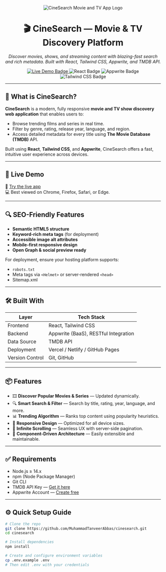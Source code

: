 <div align="center">
  <img src="https://i.postimg.cc/nrhG0xY3/Cine-Search.png" alt="CineSearch Movie and TV App Logo" />
</div>

<h1 align="center">🎬 CineSearch — Movie & TV Discovery Platform</h1>
<p align="center"><em>Discover movies, shows, and streaming content with blazing-fast search and rich metadata. Built with React, Tailwind CSS, Appwrite, and TMDB API.</em></p>

<div align="center">
  <a href="https://cinesearch-movies.vercel.app/" target="_blank">
    <img src="https://img.shields.io/badge/Live-Demo-green?style=for-the-badge" alt="Live Demo Badge" />
  </a>
  <img src="https://img.shields.io/badge/React-61DAFB?logo=react&logoColor=black&style=for-the-badge" alt="React Badge" />
  <img src="https://img.shields.io/badge/Appwrite-F02E65?logo=appwrite&logoColor=white&style=for-the-badge" alt="Appwrite Badge" />
  <img src="https://img.shields.io/badge/Tailwind_CSS-06B6D4?logo=tailwindcss&logoColor=black&style=for-the-badge" alt="Tailwind CSS Badge" />
</div>

---

## 📌 What is CineSearch?

**CineSearch** is a modern, fully responsive **movie and TV show discovery web application** that enables users to:

- Browse trending films and series in real time.
- Filter by genre, rating, release year, language, and region.
- Access detailed metadata for every title using **The Movie Database (TMDB)** API.

Built using **React**, **Tailwind CSS**, and **Appwrite**, CineSearch offers a fast, intuitive user experience across devices.

---

## 🚀 Live Demo

🔗 [Try the live app](https://cinesearch-movies.vercel.app/)  
💻 Best viewed on Chrome, Firefox, Safari, or Edge.

---

## 🔍 SEO-Friendly Features

- **Semantic HTML5 structure**
- **Keyword-rich meta tags** (for deployment)
- **Accessible image alt attributes**
- **Mobile-first responsive design**
- **Open Graph & social preview ready**

For deployment, ensure your hosting platform supports:
- `robots.txt`
- Meta tags via `<Helmet>` or server-rendered `<head>`
- Sitemap.xml

---

## 🛠️ Built With

| Layer           | Tech Stack                           |
| --------------- | ------------------------------------- |
| Frontend        | React, Tailwind CSS                  |
| Backend         | Appwrite (BaaS), RESTful Integration |
| Data Source     | TMDB API                             |
| Deployment      | Vercel / Netlify / GitHub Pages      |
| Version Control | Git, GitHub                          |

---

## 📦 Features

- 🎞️ **Discover Popular Movies & Series** — Updated dynamically.
- 🔍 **Smart Search & Filter** — Search by title, rating, year, language, and more.
- 📊 **Trending Algorithm** — Ranks top content using popularity heuristics.
- 📱 **Responsive Design** — Optimized for all device sizes.
- 🔄 **Infinite Scrolling** — Seamless UX with server-side pagination.
- 🧩 **Component-Driven Architecture** — Easily extensible and maintainable.

---

## ✅ Requirements

- Node.js ≥ 14.x
- npm (Node Package Manager)
- Git CLI
- TMDB API Key — [Get it here](https://www.themoviedb.org/documentation/api)
- Appwrite Account — [Create free](https://appwrite.io/)

---

## ⚙️ Quick Setup Guide

```bash
# Clone the repo
git clone https://github.com/MuhammadTanveerAbbas/cinesearch.git
cd cinesearch

# Install dependencies
npm install

# Create and configure environment variables
cp .env.example .env
# Then edit .env with your credentials
